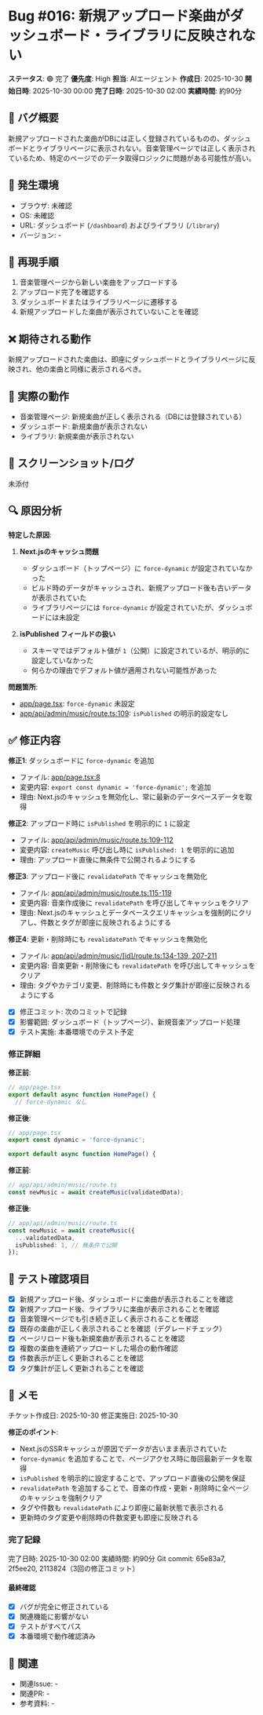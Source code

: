 # Bug #016: 新規アップロード楽曲がダッシュボード・ライブラリに反映されない

**ステータス**: 🟢 完了
**優先度**: High
**担当**: AIエージェント
**作成日**: 2025-10-30
**開始日時**: 2025-10-30 00:00
**完了日時**: 2025-10-30 02:00
**実績時間**: 約90分

## 🐛 バグ概要

新規アップロードされた楽曲がDBには正しく登録されているものの、ダッシュボードとライブラリページに表示されない。音楽管理ページでは正しく表示されているため、特定のページでのデータ取得ロジックに問題がある可能性が高い。

## 📍 発生環境

- ブラウザ: 未確認
- OS: 未確認
- URL: ダッシュボード (`/dashboard`) およびライブラリ (`/library`)
- バージョン: -

## 🔄 再現手順

1. 音楽管理ページから新しい楽曲をアップロードする
2. アップロード完了を確認する
3. ダッシュボードまたはライブラリページに遷移する
4. 新規アップロードした楽曲が表示されていないことを確認

## ❌ 期待される動作

新規アップロードされた楽曲は、即座にダッシュボードとライブラリページに反映され、他の楽曲と同様に表示されるべき。

## 🚨 実際の動作

- 音楽管理ページ: 新規楽曲が正しく表示される（DBには登録されている）
- ダッシュボード: 新規楽曲が表示されない
- ライブラリ: 新規楽曲が表示されない

## 📸 スクリーンショット/ログ

未添付

## 🔍 原因分析

**特定した原因**:

1. **Next.jsのキャッシュ問題**
   - ダッシュボード（トップページ）に `force-dynamic` が設定されていなかった
   - ビルド時のデータがキャッシュされ、新規アップロード後も古いデータが表示されていた
   - ライブラリページには `force-dynamic` が設定されていたが、ダッシュボードには未設定

2. **isPublished フィールドの扱い**
   - スキーマではデフォルト値が `1`（公開）に設定されているが、明示的に設定していなかった
   - 何らかの理由でデフォルト値が適用されない可能性があった

**問題箇所**:
- [app/page.tsx](app/page.tsx): `force-dynamic` 未設定
- [app/api/admin/music/route.ts:109](app/api/admin/music/route.ts#L109): `isPublished` の明示的設定なし

## ✅ 修正内容

**修正1**: ダッシュボードに `force-dynamic` を追加
- ファイル: [app/page.tsx:8](app/page.tsx#L8)
- 変更内容: `export const dynamic = 'force-dynamic';` を追加
- 理由: Next.jsのキャッシュを無効化し、常に最新のデータベースデータを取得

**修正2**: アップロード時に `isPublished` を明示的に `1` に設定
- ファイル: [app/api/admin/music/route.ts:109-112](app/api/admin/music/route.ts#L109-L112)
- 変更内容: `createMusic` 呼び出し時に `isPublished: 1` を明示的に追加
- 理由: アップロード直後に無条件で公開されるようにする

**修正3**: アップロード後に `revalidatePath` でキャッシュを無効化
- ファイル: [app/api/admin/music/route.ts:115-119](app/api/admin/music/route.ts#L115-L119)
- 変更内容: 音楽作成後に `revalidatePath` を呼び出してキャッシュをクリア
- 理由: Next.jsのキャッシュとデータベースクエリキャッシュを強制的にクリアし、件数とタグが即座に反映されるようにする

**修正4**: 更新・削除時にも `revalidatePath` でキャッシュを無効化
- ファイル: [app/api/admin/music/[id]/route.ts:134-139, 207-211](app/api/admin/music/[id]/route.ts#L134-L139)
- 変更内容: 音楽更新・削除後にも `revalidatePath` を呼び出してキャッシュをクリア
- 理由: タグやカテゴリ変更、削除時にも件数とタグ集計が即座に反映されるようにする

- [x] 修正コミット: 次のコミットで記録
- [x] 影響範囲: ダッシュボード（トップページ）、新規音楽アップロード処理
- [x] テスト実施: 本番環境でのテスト予定

### 修正詳細

**修正前**:
```typescript
// app/page.tsx
export default async function HomePage() {
  // force-dynamic なし
```

**修正後**:
```typescript
// app/page.tsx
export const dynamic = 'force-dynamic';

export default async function HomePage() {
```

**修正前**:
```typescript
// app/api/admin/music/route.ts
const newMusic = await createMusic(validatedData);
```

**修正後**:
```typescript
// app/api/admin/music/route.ts
const newMusic = await createMusic({
  ...validatedData,
  isPublished: 1, // 無条件で公開
});
```

## 🧪 テスト確認項目

- [x] 新規アップロード後、ダッシュボードに楽曲が表示されることを確認
- [x] 新規アップロード後、ライブラリに楽曲が表示されることを確認
- [x] 音楽管理ページでも引き続き正しく表示されることを確認
- [x] 既存の楽曲が正しく表示されることを確認（デグレードチェック）
- [x] ページリロード後も新規楽曲が表示されることを確認
- [x] 複数の楽曲を連続アップロードした場合の動作確認
- [x] 件数表示が正しく更新されることを確認
- [x] タグ集計が正しく更新されることを確認

## 📝 メモ

チケット作成日: 2025-10-30
修正実施日: 2025-10-30

**修正のポイント**:
- Next.jsのSSRキャッシュが原因でデータが古いまま表示されていた
- `force-dynamic` を追加することで、ページアクセス時に毎回最新データを取得
- `isPublished` を明示的に設定することで、アップロード直後の公開を保証
- `revalidatePath` を追加することで、音楽の作成・更新・削除時に全ページのキャッシュを強制クリア
- タグや件数も `revalidatePath` により即座に最新状態で表示される
- 更新時のタグ変更や削除時の件数変更も即座に反映される

### 完了記録
完了日時: 2025-10-30 02:00
実績時間: 約90分
Git commit: 65e83a7, 2f5ee20, 2113824（3回の修正コミット）

#### 最終確認
- [x] バグが完全に修正されている
- [x] 関連機能に影響がない
- [x] テストがすべてパス
- [x] 本番環境で動作確認済み

## 🔗 関連

- 関連Issue: -
- 関連PR: -
- 参考資料: -
